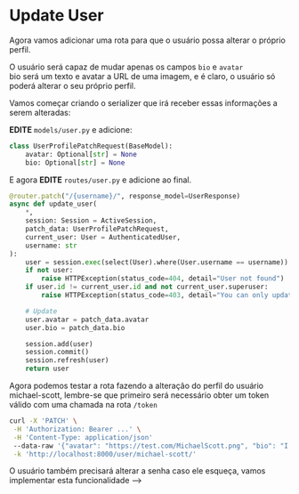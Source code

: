 # Update User

Agora vamos adicionar uma rota para que o usuário possa alterar o próprio perfil.

O usuário será capaz de mudar apenas os campos `bio` e `avatar`  
bio será um texto e avatar a URL de uma imagem, e é claro, o usuário só
poderá alterar o seu próprio perfil.

Vamos começar criando o serializer que irá receber essas informações a serem alteradas:

**EDITE** `models/user.py` e adicione:

```python
class UserProfilePatchRequest(BaseModel):
    avatar: Optional[str] = None
    bio: Optional[str] = None
```

E agora **EDITE** `routes/user.py` e adicione ao final.

```python
@router.patch("/{username}/", response_model=UserResponse)
async def update_user(
    *,
    session: Session = ActiveSession,
    patch_data: UserProfilePatchRequest,
    current_user: User = AuthenticatedUser,
    username: str
):
    user = session.exec(select(User).where(User.username == username)).first()
    if not user:
        raise HTTPException(status_code=404, detail="User not found")
    if user.id != current_user.id and not current_user.superuser:
        raise HTTPException(status_code=403, detail="You can only update your own profile")

    # Update
    user.avatar = patch_data.avatar
    user.bio = patch_data.bio

    session.add(user)
    session.commit()
    session.refresh(user)
    return user
```

Agora podemos testar a rota fazendo a alteração do perfil do usuário michael-scott, lembre-se que primeiro
será necessário obter um token válido com uma chamada na rota `/token`

```bash
curl -X 'PATCH' \
 -H 'Authorization: Bearer ...' \
 -H 'Content-Type: application/json' 
 --data-raw '{"avatar": "https://test.com/MichaelScott.png", "bio": "I am the boss"}' \
 -k 'http://localhost:8000/user/michael-scott/'
```

O usuário também precisará alterar a senha caso ele esqueça, vamos implementar esta funcionalidade -->
